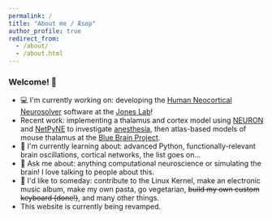 ```yaml
---
permalink: /
title: "About me / Æsop"
author_profile: true
redirect_from: 
  - /about/
  - /about.html
---
```


### Welcome! 👋

- 💻 I'm currently working on: developing the [Human Neocortical Neurosolver](https://hnn.brown.edu/) software at the [Jones Lab](https://sites.brown.edu/stephanie-r-jones-lab/)!
- Recent work: implementing a thalamus and cortex model using [NEURON](https://www.neuron.yale.edu/neuron/) and [NetPyNE](http://netpyne.org/) to investigate [anesthesia](https://doi.org/10.1152/jn.00068.2022), then atlas-based models of mouse thalamus at the [Blue Brain Project](https://www.epfl.ch/research/domains/bluebrain/).
- 🌱 I'm currently learning about: advanced Python, functionally-relevant brain oscillations, cortical networks, the list goes on...
- 💬 Ask me about: anything computational neuroscience or simulating the brain! I love talking to people about this.
- 🔭 I'd like to someday: contribute to the Linux Kernel, make an electronic music album, make my own pasta, go vegetarian, ~~build my own custom keyboard (done!)~~, and many other things.
- This website is currently being revamped.
